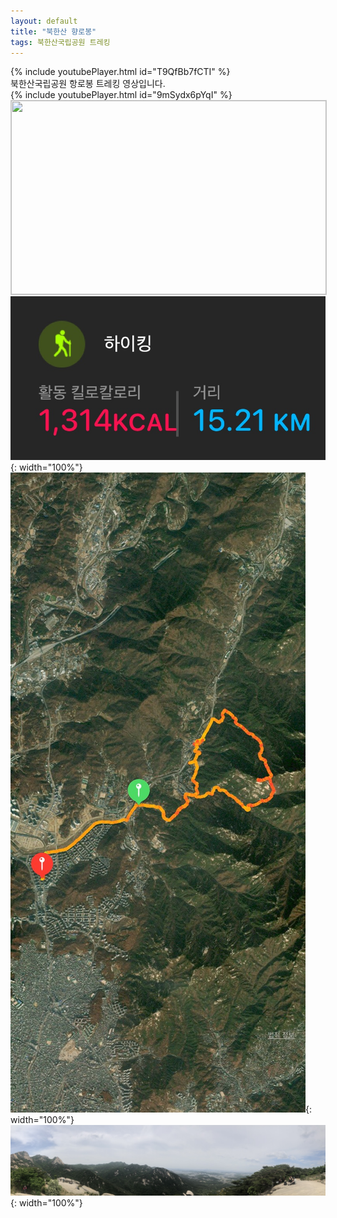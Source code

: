 ```yaml
---
layout: default
title: "북한산 향로봉"
tags: 북한산국립공원 트레킹
---
```


{% include youtubePlayer.html id="T9QfBb7fCTI" %}
<br/>
북한산국립공원 항로봉 트레킹 영상입니다.<br/>
{% include youtubePlayer.html id="9mSydx6pYqI" %}<br/>
<a href="http://kko.to/zKScotpqa" target="_blank"><img width="504" height="310" src="https://map2.daum.net/map/mapservice?FORMAT=PNG&SCALE=2.5&MX=490507&MY=1157531&S=0&IW=504&IH=310&LANG=0&COORDSTM=WCONGNAMUL&logo=kakao_logo" style="border:1px solid #ccc"></a>
<br/>
![산행정보](/images/2022-05-14-북한산-향로봉-등산/20220513_1.jpg){: width="100%"}<br/>
![산행루트](/images/2022-05-14-북한산-향로봉-등산/20220513_2.jpg){: width="100%"}<br/>
![산행사진](/images/2022-05-14-북한산-향로봉-등산/20220513_3.jpg){: width="100%"}<br/>
